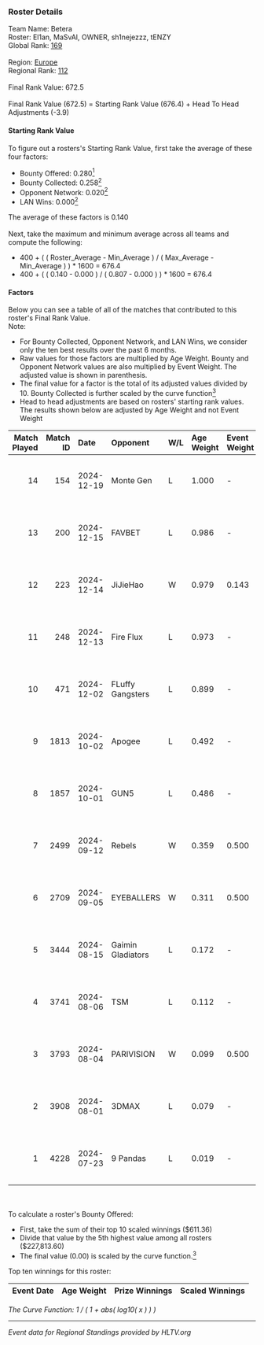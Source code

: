 ### Roster Details<br />
Team Name: Betera<br />
Roster: El1an, MaSvAl, OWNER, sh1nejezzz, tENZY<br />
Global Rank: [169](../../standings_global_2025_01_16.md)<br />
<br />
Region: [Europe]( ../../standings_europe_2025_01_16.md)<br />
Regional Rank: [112]( ../../standings_europe_2025_01_16.md)<br />
<br />
Final Rank Value:  672.5<br />
<br />
Final Rank Value (672.5) = Starting Rank Value (676.4) + Head To Head Adjustments (-3.9)<br />

#### Starting Rank Value<br />
To figure out a rosters's Starting Rank Value, first take the average of these four factors:<br />
- Bounty Offered: 0.280[<sup>1</sup>](#table2)
- Bounty Collected: 0.258[<sup>2</sup>](#table1)
- Opponent Network: 0.020[<sup>2</sup>](#table1)
- LAN Wins: 0.000[<sup>2</sup>](#table1)

The average of these factors is 0.140<br />
<br />
Next, take the maximum and minimum average across all teams and compute the following:<br />
- 400 + ( ( Roster_Average - Min_Average ) / ( Max_Average - Min_Average ) ) * 1600 = 676.4
- 400 + ( ( 0.140 - 0.000 ) / ( 0.807 - 0.000 ) ) * 1600 = 676.4


#### Factors<br />
Below you can see a table of all of the matches that contributed to this roster's Final Rank Value.<br />
Note:<br />

- For Bounty Collected, Opponent Network, and LAN Wins, we consider only the ten best results over the past 6 months.
- Raw values for those factors are multiplied by Age Weight. Bounty and Opponent Network values are also multiplied by Event Weight. The adjusted value is shown in parenthesis.
- The final value for a factor is the total of its adjusted values divided by 10. Bounty Collected is further scaled by the curve function[<sup>3</sup>](#curveFunction)
- Head to head adjustments are based on rosters' starting rank values. The results shown below are adjusted by Age Weight and not Event Weight
<span id="table1"></span><br />


| Match Played | Match ID | Date       | Opponent          | W/L | Age Weight | Event Weight | Bounty Collected | Opponent Network | LAN Wins  | H2H Adj. | Roster                                        |
| -: | -: | :- | :- | :- | :- | :- | :- | :- | :- | -: | :- |
|           14 |      154 | 2024-12-19 | Monte Gen         | L   | 1.000      | -            | -                | -                | -         |    -7.56 | El1an, MaSvAl, OWNER, sh1nejezzz, tENZY       |
|           13 |      200 | 2024-12-15 | FAVBET            | L   | 0.986      | -            | -                | -                | -         |    -6.40 | El1an, MaSvAl, OWNER, sh1nejezzz, supra       |
|           12 |      223 | 2024-12-14 | JiJieHao          | W   | 0.979      | 0.143        | 0.001 (0.000)    | 0.143 (0.020)    | 0 (0.000) |    16.75 | El1an, MaSvAl, OWNER, sh1nejezzz, supra       |
|           11 |      248 | 2024-12-13 | Fire Flux         | L   | 0.973      | -            | -                | -                | -         |    -5.92 | El1an, MaSvAl, OWNER, sh1nejezzz, supra       |
|           10 |      471 | 2024-12-02 | FLuffy Gangsters  | L   | 0.899      | -            | -                | -                | -         |   -10.08 | El1an, MaSvAl, OWNER, sh1nejezzz, tENZY       |
|            9 |     1813 | 2024-10-02 | Apogee            | L   | 0.492      | -            | -                | -                | -         |    -4.41 | El1an, MaSvAl, OWNER, sh1nejezzz, tripex17    |
|            8 |     1857 | 2024-10-01 | GUN5              | L   | 0.486      | -            | -                | -                | -         |    -1.49 | El1an, MaSvAl, OWNER, sh1nejezzz, tripex17    |
|            7 |     2499 | 2024-09-12 | Rebels            | W   | 0.359      | 0.500        | 0.035 (0.006)    | 0.336 (0.060)    | 0 (0.000) |     7.82 | El1an, MaSvAl, OWNER, sh1nejezzz, supra       |
|            6 |     2709 | 2024-09-05 | EYEBALLERS        | W   | 0.311      | 0.500        | 0.038 (0.006)    | 0.661 (0.103)    | 0 (0.000) |     7.20 | El1an, MaSvAl, OWNER, sh1nejezzz, supra       |
|            5 |     3444 | 2024-08-15 | Gaimin Gladiators | L   | 0.172      | -            | -                | -                | -         |    -0.99 | El1an, OWNER, Sdaim, sh1nejezzz, supra        |
|            4 |     3741 | 2024-08-06 | TSM               | L   | 0.112      | -            | -                | -                | -         |    -0.89 | El1an, MaSvAl, OWNER, sh1nejezzz, supra       |
|            3 |     3793 | 2024-08-04 | PARIVISION        | W   | 0.099      | 0.500        | 0.024 (0.001)    | 0.249 (0.012)    | 0 (0.000) |     2.33 | El1an, MaSvAl, OWNER, sh1nejezzz, supra       |
|            2 |     3908 | 2024-08-01 | 3DMAX             | L   | 0.079      | -            | -                | -                | -         |    -0.04 | El1an, lollipop21k, MaSvAl, OWNER, sh1nejezzz |
|            1 |     4228 | 2024-07-23 | 9 Pandas          | L   | 0.019      | -            | -                | -                | -         |    -0.25 | El1an, MaSvAl, OWNER, sh1nejezzz, supra       |

<br />
<span id="table2"></span><br />
To calculate a roster's Bounty Offered:<br />

- First, take the sum of their top 10 scaled winnings ($611.36)
- Divide that value by the 5th highest value among all rosters ($227,813.60)
- The final value (0.00) is scaled by the curve function.[<sup>3</sup>](#curveFunction)

Top ten winnings for this roster:<br />

| Event Date | Age Weight | Prize Winnings | Scaled Winnings |
| :- | -: | :- | :- |


<span id="curveFunction"></span>_The Curve Function: 1 / ( 1 + abs( log10( x ) ) )_<br />

---
_Event data for Regional Standings provided by HLTV.org_<br />
